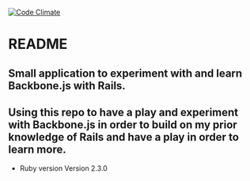 [![Code Climate](https://codeclimate.com/github/chriscoates/Raffler/badges/gpa.svg)](https://codeclimate.com/github/chriscoates/Raffler)

# README

## Small application to experiment with and learn Backbone.js with Rails.

## Using this repo to have a play and experiment with Backbone.js in order to build on my prior knowledge of Rails and have a play in order to learn more.

* Ruby version
Version 2.3.0
